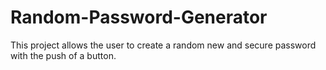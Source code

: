 # Random-Password-Generator
This project allows the user to create a random new and secure password with the push of a button.

